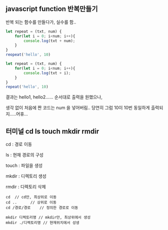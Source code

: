 ## javascript function 반복만들기

반복 되는 함수를 만들다가, 실수를 함..

```javascript
let repeat = (txt, num) {
	for(let i = 0; i<num; i++){
		console.log(txt + num);
	}
}
reopeat('hello', 10)
```

```javascript
let repeat = (txt, num) {
	for(let i = 0; i<num; i++){
		console.log(txt + i);
	}
}
repeat('hello', 10)
```

결과는 hello1, hello2...... 순서대로 출력을 원했으나,

생각 없이 처음에 짠 코드는 num 을 넣어버림.. 당연히 그럼 10이 10번 동일하게 출력되지.....어휴...



## 터미널 cd ls touch mkdir rmdir 

cd : 경로 이동

ls : 현재 경로의 구성

touch : 파일을 생성

mkdir  :  디렉토리 생성

rmdir : 디렉토리 삭제

```
cd  // cd만, 최상위로 이동
cd ..      // 상위로 이동
cd /경로/경로    // 정의한 경로로 이동

mkdir 디렉토리명 // mkdir만, 최상위에서 생성
mkdir ./디렉토리명 // 현재위치에서 성생
```

 